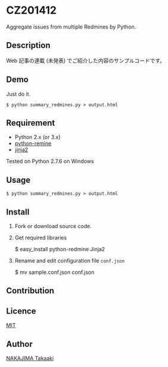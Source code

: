 CZ201412
========================================================================

Aggregate issues from multiple Redmines by Python.

## Description

Web 記事の連載 (未発表) でご紹介した内容のサンプルコードです。

## Demo

Just do it.

    $ python summary_redmines.py > output.html

## Requirement

* Python 2.x (or 3.x)
* [python-remine](http://python-redmine.readthedocs.org/)
* [jinja2](http://jinja.pocoo.org/)

Tested on Python 2.7.6 on Windows

## Usage

    $ python summary_redmines.py > output.html

## Install

1. Fork or download source code.

2. Get required libraries

    $ easy_install python-redmine Jinja2

3. Rename and edit configuration file ``conf.json``

    $ mv sample.conf.json conf.json

## Contribution

## Licence

[MIT](https://github.com/tcnksm/tool/blob/master/LICENCE)

## Author

[NAKAJIMA Takaaki](https://github.com/ryumei)
